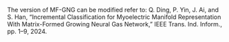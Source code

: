 
The version of MF-GNG can be modified refer to:
Q. Ding, P. Yin, J. Ai, and S. Han, “Incremental Classification for Myoelectric Manifold Representation With Matrix-Formed Growing Neural Gas Network,” IEEE Trans. Ind. Inform., pp. 1–9, 2024.
